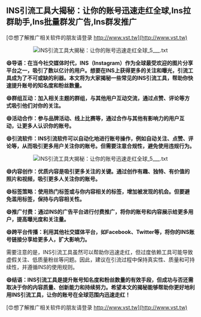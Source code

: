 ## **INS引流工具大揭秘：让你的账号迅速走红全球,Ins拉群助手,Ins批量群发广告,Ins群发推广**

[😍想了解推广相关软件的朋友请登录 http://www.vst.tw](http://www.vst.tw)

 <center><img src="https://vst.tw/MP4/tuiguang/png/4.png" alt="INS引流工具大揭秘：让你的账号迅速走红全球_5___.txt"></center>

**😄导语：在当今社交媒体时代，INS（Instagram）作为全球最受欢迎的图片分享平台之一，吸引了数以亿计的用户。想要在INS上获得更多的关注和曝光，引流工具成为了不可或缺的利器。本文将为大家揭秘一些常见的INS引流工具，帮助你快速提升账号的知名度和粉丝数量。**

**😄群组互动：加入相关主题的群组，与其他用户互动交流，通过点赞、评论等方式吸引他们对你的关注。**

**😄活动合作：参与品牌活动、线上比赛等，通过合作与其他有影响力的用户互动，让更多人认识你的账号。**

**😄引流软件：INS引流软件可以自动化地进行账号操作，例如自动关注、点赞、评论等，从而吸引更多用户关注你的账号。但需要注意合规性，避免使用违规行为。**

 <center><img src="https://vst.tw/MP4/tuiguang/png/4.png" alt="INS引流工具大揭秘：让你的账号迅速走红全球_5___.txt"></center>

**😄内容创作：优质内容是吸引更多关注的关键。通过创作有趣、独特、有价值的照片和视频，吸引更多人关注你的账号。**

**😄标签策略：使用热门标签或与你内容相关的标签，增加被发现的机会。但要避免滥用标签，保持与内容相关性。**

**😄推广付费：通过INS的广告平台进行付费推广，将你的账号和内容展示给更多用户，提高曝光度和关注量。**

**😄跨平台传播：利用其他社交媒体平台，如Facebook、Twitter等，将你的INS账号链接分享给更多人，扩大影响力。**

需要注意的是，INS引流工具虽然可以帮助你迅速走红，但过度依赖工具可能导致虚假关注、低质量粉丝等问题。因此，建议在引流过程中保持真实性、质量和可持续性，并遵循INS的使用规则。

**😄结语：INS引流工具是提升账号知名度和粉丝数量的有效手段，但成功与否还需取决于你的内容质量、创新能力和持续努力。希望本文的揭秘能够帮助你更好地利用INS引流工具，让你的账号在全球范围内迅速走红！**

[😍想了解推广相关软件的朋友请登录 http://www.vst.tw](http://www.vst.tw)



